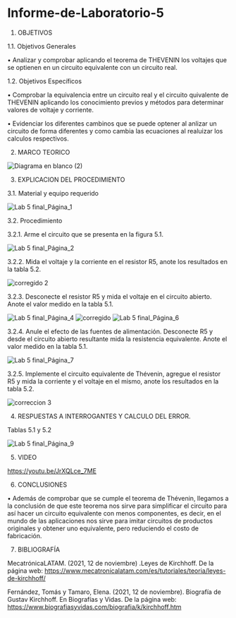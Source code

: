 # Informe-de-Laboratorio-5
1.	OBJETIVOS 

1.1.	Objetivos Generales 

• Analizar y comprobar aplicando el teorema de THEVENIN los voltajes que se optienen en un circuito equivalente con un circuito real.

1.2.	Objetivos Específicos 

•	Comprobar la equivalencia entre un circuito real y el circuito quivalente de THEVENIN aplicando los conocimiento previos y métodos para determinar valores de voltaje y corriente.

•	Evidenciar los diferentes cambinos que se puede optener al anlizar un circuito de forma diferentes y como cambia las ecuaciones al realuizar los calculos respectivos.

2.	MARCO TEORICO 

![Diagrama en blanco (2)](https://user-images.githubusercontent.com/93899658/148539218-3391f6a1-b488-4175-8473-3ee906bc3455.png)


3.	EXPLICACION DEL PROCEDIMIENTO

3.1.	Material y equipo requerido 

![Lab 5 final_Página_1](https://user-images.githubusercontent.com/93209004/148490450-7147d5e9-2db7-48c2-9d47-40dd89e70055.jpg)

3.2.	Procedimiento

3.2.1.	Arme el circuito que se presenta en la figura 5.1. 

![Lab 5 final_Página_2](https://user-images.githubusercontent.com/93209004/148490479-c72652df-8d22-4c55-9323-aceccfa984b4.jpg)

3.2.2. Mida el voltaje y la corriente en el resistor R5, anote los resultados en la tabla 5.2.

![corregido 2](https://user-images.githubusercontent.com/93209004/148793529-bf4508dd-d3cd-48f5-b416-85c08a1da679.jpg)

3.2.3. Desconecte el resistor R5 y mida el voltaje en el circuito abierto. Anote el valor
medido en la tabla 5.1.

![Lab 5 final_Página_4](https://user-images.githubusercontent.com/93209004/148490528-90ea6cad-b615-4fe4-82f8-c346c720a08a.jpg)
![corregido](https://user-images.githubusercontent.com/93209004/148791662-b8dec3b2-fbae-4fa7-b16a-bbac6f182429.jpg)
![Lab 5 final_Página_6](https://user-images.githubusercontent.com/93209004/148490541-fbde1278-09d9-49fd-b3dd-2b2f081b0f95.jpg)

3.2.4. Anule el efecto de las fuentes de alimentación. Desconecte R5 y desde el circuito
abierto resultante mida la resistencia equivalente. Anote el valor medido en la tabla 5.1.

![Lab 5 final_Página_7](https://user-images.githubusercontent.com/93209004/148490571-665dddfb-d6f8-4a7d-ac70-3075b31b203f.jpg)

3.2.5. Implemente el circuito equivalente de Thévenin, agregue el resistor R5 y mida la
corriente y el voltaje en el mismo, anote los resultados en la tabla 5.2.

![correccion 3](https://user-images.githubusercontent.com/93209004/148853411-79e71196-c745-4e2a-a9d2-f0fb90a772fc.jpg)

4.	RESPUESTAS A INTERROGANTES Y CALCULO DEL ERROR.

Tablas 5.1 y 5.2 

![Lab 5 final_Página_9](https://user-images.githubusercontent.com/93209004/148490622-476445be-d021-46de-97fb-5658f2343291.jpg)

5.	VIDEO

https://youtu.be/JrXQLce_7ME

6.	CONCLUSIONES	

•	Además de comprobar que se cumple el teorema de Thévenin, llegamos a la conclusión de que este teorema nos sirve para simplificar el circuito para así hacer un circuito equivalente con menos componentes, es decir, en el mundo de las aplicaciones nos sirve para imitar circuitos de productos originales y obtener uno equivalente, pero reduciendo el costo de fabricación.

7. BIBLIOGRAFÍA 

MecatrónicaLATAM. (2021, 12 de noviembre) .Leyes de Kirchhoff. De la página web: https://www.mecatronicalatam.com/es/tutoriales/teoria/leyes-de-kirchhoff/

Fernández, Tomás y Tamaro, Elena. (2021, 12 de noviembre). Biografía de Gustav Kirchhoff. En Biografías y Vidas. De la página web: https://www.biografiasyvidas.com/biografia/k/kirchhoff.htm
